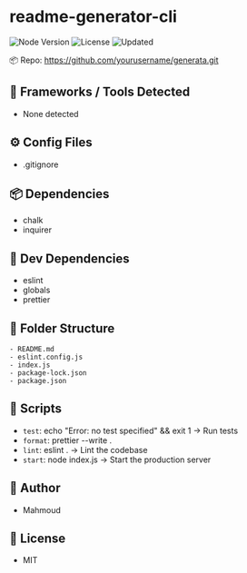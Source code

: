 # readme-generator-cli

![Node Version](https://img.shields.io/badge/node-v22.7.0-green)
![License](https://img.shields.io/badge/license-MIT-blue)
![Updated](https://img.shields.io/badge/last_updated-2025-07-23-orange)



📦 Repo: https://github.com/yourusername/generata.git


## 🔧 Frameworks / Tools Detected
- None detected

## ⚙️ Config Files
- .gitignore

## 📦 Dependencies
- chalk
- inquirer

## 🧪 Dev Dependencies
- eslint
- globals
- prettier

## 📁 Folder Structure
```
- README.md
- eslint.config.js
- index.js
- package-lock.json
- package.json
```

## 📜 Scripts
- `test`: echo "Error: no test specified" && exit 1 → Run tests
- `format`: prettier --write . 
- `lint`: eslint . → Lint the codebase
- `start`: node index.js → Start the production server

## 👤 Author
- Mahmoud

## 📝 License
- MIT

